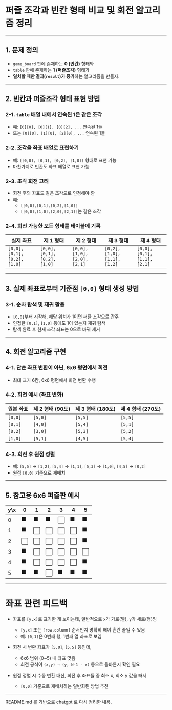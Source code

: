 # 퍼즐 조각과 빈칸 형태 비교 및 회전 알고리즘 정리

---

## 1. 문제 정의

- `game_board` 판에 존재하는 **0 (빈칸)** 형태와
- `table` 판에 존재하는 **1 (퍼즐조각)** 형태가
- **일치할 때만 결과(`result`)가 증가**하는 알고리즘을 만들자.

---

## 2. 빈칸과 퍼즐조각 형태 표현 방법

### 2-1. `table` 배열 내에서 연속된 1은 같은 조각

- 예: `[0][0], [0][1], [0][2], ...` 연속된 1들
- 또는 `[0][0], [1][0], [2][0], ...` 연속된 1들

### 2-2. 조각을 좌표 배열로 표현하기

- 예: `[[0,0], [0,1], [0,2], [1,0]]` 형태로 표현 가능
- 마찬가지로 빈칸도 좌표 배열로 표현 가능

### 2-3. 조각 회전 고려

- 회전 후의 좌표도 같은 조각으로 인정해야 함
- 예:
  - `[[0,0],[0,1],[0,2],[1,0]]`
  - `[[0,0],[1,0],[2,0],[2,1]]`는 같은 조각

### 2-4. 회전 가능한 모든 형태를 테이블에 기록

| 실제 좌표                 | 제 1 형태                 | 제 2 형태                 | 제 3 형태                 | 제 4 형태                 |
| ------------------------- | ------------------------- | ------------------------- | ------------------------- | ------------------------- |
| `[0,0],[0,1],[0,2],[1,0]` | `[0,0],[0,1],[0,2],[1,0]` | `[0,0],[1,0],[2,0],[2,1]` | `[0,2],[1,0],[1,1],[1,2]` | `[0,0],[0,1],[1,1],[2,1]` |

---

## 3. 실제 좌표로부터 기준점 `[0,0]` 형태 생성 방법

### 3-1. 순차 탐색 및 재귀 활용

- `[0,0]`부터 시작해, 해당 위치가 1이면 퍼즐 조각으로 간주
- 인접한 `[0,1]`, `[1,0]` 등에도 1이 있는지 재귀 탐색
- 탐색 완료 후 현재 조각 좌표는 0으로 바꿔 제거

---

## 4. 회전 알고리즘 구현

### 4-1. 단순 좌표 변환이 아닌, 6x6 평면에서 회전

- 최대 크기 6칸, 6x6 평면에서 회전 변환 수행

### 4-2. 회전 예시 (좌표 변화)

| 원본 좌표 | 제 2 형태 (90도) | 제 3 형태 (180도) | 제 4 형태 (270도) |
| --------- | ---------------- | ----------------- | ----------------- |
| `[0,0]`   | `[5,0]`          | `[5,5]`           | `[5,5]`           |
| `[0,1]`   | `[4,0]`          | `[5,4]`           | `[5,1]`           |
| `[0,2]`   | `[3,0]`          | `[5,3]`           | `[5,2]`           |
| `[1,0]`   | `[5,1]`          | `[4,5]`           | `[5,4]`           |

### 4-3. 회전 후 원점 정렬

- 예: `[5,5]` → `[1,2]`, `[5,4]` → `[1,1]`, `[5,3]` → `[1,0]`, `[4,5]` → `[0,2]`
- 원점 `[0,0]` 기준으로 재배치

---

## 5. 참고용 6x6 퍼즐판 예시

| y\x | 0   | 1   | 2   | 3   | 4   | 5   |
| --- | --- | --- | --- | --- | --- | --- |
| 0   | ⬛  | ⬛  | ⬛  | ⬜  | ⬛  | ⬛  |
| 1   | ⬛  | ⬜  | ⬜  | ⬜  | ⬜  | ⬛  |
| 2   | ⬜  | ⬜  | ⬜  | ⬜  | ⬜  | ⬛  |
| 3   | ⬛  | ⬜  | ⬜  | ⬜  | ⬜  | ⬜  |
| 4   | ⬛  | ⬜  | ⬜  | ⬜  | ⬜  | ⬛  |
| 5   | ⬛  | ⬛  | ⬜  | ⬛  | ⬛  | ⬛  |

---

# 좌표 관련 피드백

- 좌표를 `[y,x]`로 표기한 게 보이는데, 일반적으로 `x`가 가로(열), `y`가 세로(행)임

  - `[y,x]` 또는 `[row,column]` 순서인지 명확히 해야 혼란 줄일 수 있음
  - 예: `[0,1]`은 0번째 행, 1번째 열 좌표로 보임

- 회전 시 변환 좌표가 `[5,0]`, `[5,5]` 등인데,

  - 6x6 범위 (0~5) 내 좌표 맞음
  - 회전 공식이 `(x,y) → (y, N-1 - x)` 등으로 올바른지 확인 필요

- 원점 정렬 시 수동 변환 대신, 회전 후 좌표들 중 최소 x, 최소 y 값을 빼서
  - `[0,0]` 기준으로 재배치하는 일반화된 방법 추천

---

README.md 를 기반으로 chatgpt 로 다시 정리한 내용.
